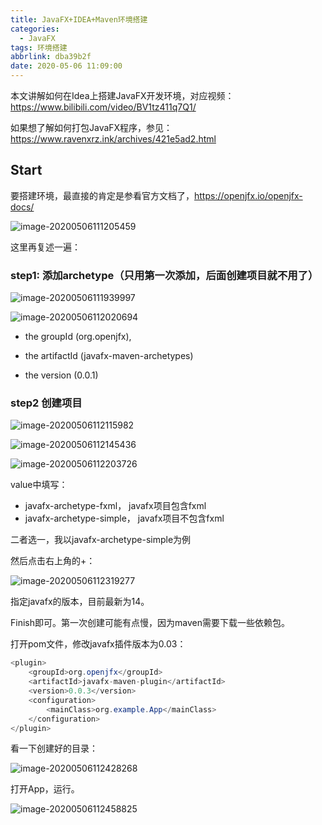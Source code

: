 ```yaml
---
title: JavaFX+IDEA+Maven环境搭建
categories:
  - JavaFX
tags: 环境搭建
abbrlink: dba39b2f
date: 2020-05-06 11:09:00
---
```


本文讲解如何在Idea上搭建JavaFX开发环境，对应视频：https://www.bilibili.com/video/BV1tz411q7Q1/

如果想了解如何打包JavaFX程序，参见：https://www.ravenxrz.ink/archives/421e5ad2.html

<!--more-->

## Start

要搭建环境，最直接的肯定是参看官方文档了，https://openjfx.io/openjfx-docs/

![image-20200506111205459](https://cdn.jsdelivr.net/gh/ravenxrz/PicBed/img/image-20200506111205459.png)

这里再复述一遍：

### step1: 添加archetype（只用第一次添加，后面创建项目就不用了）

![image-20200506111939997](https://cdn.jsdelivr.net/gh/ravenxrz/PicBed/img/image-20200506111939997.png)

![image-20200506112020694](https://cdn.jsdelivr.net/gh/ravenxrz/PicBed/img/image-20200506112020694.png)

- the groupId (org.openjfx),

- the artifactId (javafx-maven-archetypes)
- the version (0.0.1)

### step2 创建项目

![image-20200506112115982](https://cdn.jsdelivr.net/gh/ravenxrz/PicBed/img/image-20200506112115982.png)

![image-20200506112145436](https://cdn.jsdelivr.net/gh/ravenxrz/PicBed/img/image-20200506112145436.png)

![image-20200506112203726](https://cdn.jsdelivr.net/gh/ravenxrz/PicBed/img/image-20200506112203726.png)

value中填写：

- javafx-archetype-fxml， javafx项目包含fxml
- javafx-archetype-simple， javafx项目不包含fxml

二者选一，我以javafx-archetype-simple为例

然后点击右上角的+：

![image-20200506112319277](https://cdn.jsdelivr.net/gh/ravenxrz/PicBed/img/image-20200506112319277.png)

指定javafx的版本，目前最新为14。

Finish即可。第一次创建可能有点慢，因为maven需要下载一些依赖包。

打开pom文件，修改javafx插件版本为0.03：

```java
<plugin>
    <groupId>org.openjfx</groupId>
    <artifactId>javafx-maven-plugin</artifactId>
    <version>0.0.3</version>
    <configuration>
        <mainClass>org.example.App</mainClass>
    </configuration>
</plugin>
```

看一下创建好的目录：

![image-20200506112428268](https://cdn.jsdelivr.net/gh/ravenxrz/PicBed/img/image-20200506112428268.png)

打开App，运行。

![image-20200506112458825](https://cdn.jsdelivr.net/gh/ravenxrz/PicBed/img/image-20200506112458825.png)